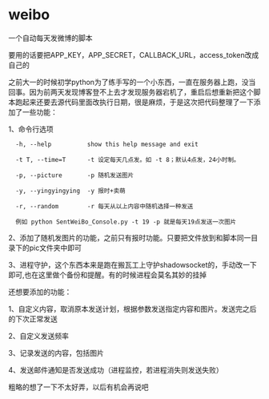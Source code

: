 # weibo
一个自动每天发微博的脚本

要用的话要把APP_KEY，APP_SECRET，CALLBACK_URL，access_token改成自己的

之前大一的时候初学python为了练手写的一个小东西，一直在服务器上跑，没当回事。因为前两天发现博客登不上去才发现服务器宕机了，重启后想重新把这个脚本跑起来还要去源代码里面改执行日期，很是麻烦，于是这次把代码整理了一下添加了一些功能：

1、命令行选项

      -h, --help          show this help message and exit

      -t T, --time=T      -t 设定每天几点发。如 -t 8；默认4点发，24小时制。

      -p, --picture       -p 随机发送图片

      -y, --yingyingying  -y 报时+卖萌

      -r, --random        -r 每天从以上内容中随机选择一种发送

      例如 python SentWeiBo_Console.py -t 19 -p 就是每天19点发送一次图片
  
2、添加了随机发图片的功能，之前只有报时功能。只要把文件放到和脚本同一目录下的pic文件夹中即可

3、进程守护，这个东西本来是跑在搬瓦工上守护shadowsocket的，手动改一下即可,也在这里做个备份和提醒。有的时候进程会莫名其妙的挂掉

还想要添加的功能：

1、自定义内容，取消原本发送计划，根据参数发送指定内容和图片。发送完之后的下次正常发送

2、自定义发送频率

3、记录发送的内容，包括图片

4、发送邮件通知是否发送成功（进程监控，若进程消失则发送失败）

粗略的想了一下不太好弄，以后有机会再说吧
